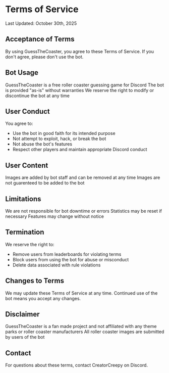 # Terms of Service
Last Updated: October 30th, 2025
## Acceptance of Terms
By using GuessTheCoaster, you agree to these Terms of Service. If you don't agree, please don't use the bot.

## Bot Usage

GuessTheCoaster is a free roller coaster guessing game for Discord
The bot is provided "as-is" without warranties
We reserve the right to modify or discontinue the bot at any time

## User Conduct
You agree to:

- Use the bot in good faith for its intended purpose
- Not attempt to exploit, hack, or break the bot
- Not abuse the bot's features
- Respect other players and maintain appropriate Discord conduct

## User Content

Images are added by bot staff and can be removed at any time
Images are not guarenteed to be added to the bot

## Limitations

We are not responsible for bot downtime or errors
Statistics may be reset if necessary
Features may change without notice

## Termination
We reserve the right to:

- Remove users from leaderboards for violating terms
- Block users from using the bot for abuse or misconduct
- Delete data associated with rule violations

## Changes to Terms
We may update these Terms of Service at any time. Continued use of the bot means you accept any changes.

## Disclaimer

GuessTheCoaster is a fan made project and not affiliated with any theme parks or roller coaster manufacturers
All roller coaster images are submitted by users of the bot

## Contact
For questions about these terms, contact CreatorCreepy on Discord.
